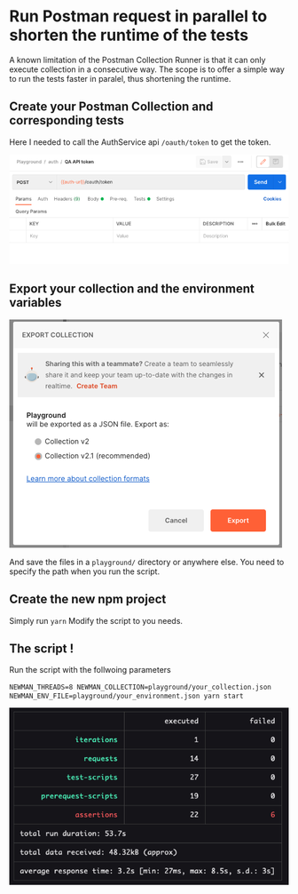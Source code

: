 # Run Postman request in parallel to shorten the runtime of the tests

A known limitation of the Postman Collection Runner is that it can only execute collection in a consecutive way.
The scope is to offer a simple way to run the tests faster in paralel, thus shortening the runtime.

## Create your Postman Collection and corresponding tests

Here I needed to call the AuthService api `/oauth/token` to get the token. 

![Test of /oauth/token](docs/api-request.png) 

## Export your collection and the environment variables

![Export collection](docs/api-export.png)

And save the files in a `playground/` directory or anywhere else. You need to specify the path when you run the script.

## Create the new npm project

Simply run `yarn`
Modify the script to you needs.

## The script !

Run the script with the follwoing parameters

```
NEWMAN_THREADS=8 NEWMAN_COLLECTION=playground/your_collection.json NEWMAN_ENV_FILE=playground/your_environment.json yarn start
```

![running results](docs/output.png)
